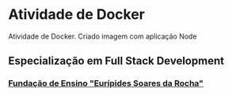 # **Atividade de Docker**

Atividade de Docker. Criado imagem com aplicação Node

## Especialização em Full Stack Development

### [Fundação de Ensino "Eurípides Soares da Rocha"](https://www.univem.edu.br/home)
